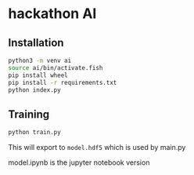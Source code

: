 # hackathon AI

## Installation

```bash
python3 -m venv ai
source ai/bin/activate.fish
pip install wheel
pip install -r requirements.txt
python index.py
```

## Training

```bash
python train.py
```

This will export to `model.hdf5` which is used by main.py

model.ipynb is the jupyter notebook version
